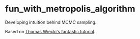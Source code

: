 # fun_with_metropolis_algorithm
Developing intuition behind MCMC sampling. 

Based on [Thomas Wiecki's fantastic tutorial](http://twiecki.github.io/blog/2015/11/10/mcmc-sampling/).
